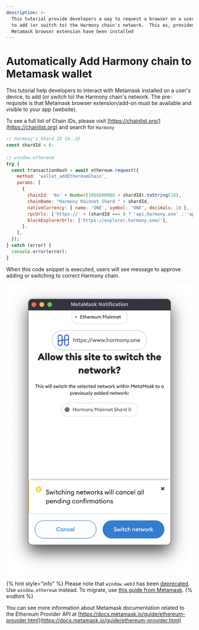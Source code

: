 ```yaml
---
description: >-
  This tutorial provide developers a way to request a browser on a user's device
  to add (or switch to) the Harmony chain's network.  This as, provided that
  Metamask browser extension have been installed
---
```


# Automatically Add Harmony chain to Metamask wallet

This tutorial help developers to interact with Metamask installed on a user's device, to add (or switch to) the Harmony chain's network. The pre-requisite is that Metamask browser extension/add-on must be available and visible to your app (website).

To see a full list of Chain IDs, please visit [https://chainlist.org/](https://chainlist.org) and search for `Harmony`

```javascript
// Harmony's Shard ID {0..3}
const shardId = 0;

// window.ethereum
try {
  const transactionHash = await ethereum.request({
    method: 'wallet_addEthereumChain',
    params: [
      {
        chainId: '0x' + Number(1666600000 + shardId).toString(16),
        chainName: "Harmony Mainnet Shard " + shardId,
        nativeCurrency: { name: 'ONE', symbol: 'ONE', decimals: 18 },
        rpcUrls: ['https://' + (shardId === 0 ? 'api.harmony.one' : 'api.s' + shardId + '.t.hmny.io')],
        blockExplorerUrls: ['https://explorer.harmony.one/'],
      },
    ],
  });
} catch (error) {
  console.error(error);
}
```

When this code snippet is executed, users will see message to approve adding or switching to correct Harmony chain.

![Metamask pops up asking to Switch Network to Harmony Mainnet Shard 0](../../../.gitbook/assets/switch.png)

{% hint style="info" %}
Please note that `window.web3` has been [deprecated](https://docs.metamask.io/guide/provider-migration.html#summary-of-breaking-changes).  Use `window.ethereum` instead.  To migrate, use [this guide from Metamask](https://docs.metamask.io/guide/provider-migration.html#table-of-contents).
{% endhint %}

You can see more information about Metamask documentation related to the Ethereum Provider API at [https://docs.metamask.io/guide/ethereum-provider.html](https://docs.metamask.io/guide/ethereum-provider.html)
